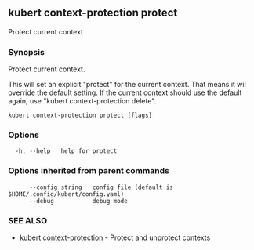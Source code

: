 ## kubert context-protection protect

Protect current context

### Synopsis

Protect current context.

This will set an explicit "protect" for the current context. That means it wil override the default setting. If the current context should use the default again, use "kubert context-protection delete".

```
kubert context-protection protect [flags]
```

### Options

```
  -h, --help   help for protect
```

### Options inherited from parent commands

```
      --config string   config file (default is $HOME/.config/kubert/config.yaml)
      --debug           debug mode
```

### SEE ALSO

* [kubert context-protection](kubert_context-protection.md)	 - Protect and unprotect contexts

